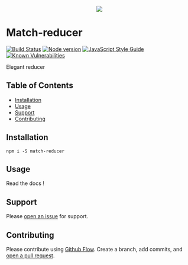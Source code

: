 <p align="center">
  <img src="https://i.imgur.com/q0NXTTk.png"/>
</p>

# Match-reducer

[![Build Status](https://travis-ci.org/elcoosp/match-reducer.png?branch=master)](https://travis-ci.org/elcoosp/match-reducer)
[![Node version](https://img.shields.io/node/v/match-reducer.svg?style=flat)](http://nodejs.org/download/)
[![JavaScript Style Guide](https://img.shields.io/badge/code_style-standard-brightgreen.svg)](https://standardjs.com)
[![Known Vulnerabilities](https://snyk.io/test/github/elcoosp/match-reducer/badge.svg)](https://snyk.io/test/github/elcoosp/match-reducer)

Elegant reducer

## Table of Contents

* [Installation](#installation)
* [Usage](#usage)
* [Support](#support)
* [Contributing](#contributing)

## Installation

`npm i -S match-reducer`

## Usage

Read the docs !

## Support

Please [open an issue](https://github.com/elcoosp/match-reducer/issues/new) for support.

## Contributing

Please contribute using [Github Flow](https://guides.github.com/introduction/flow/). Create a branch, add commits, and [open a pull request](https://github.com/elcoosp/match-reducer/compare/).
